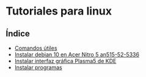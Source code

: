 
# Tutoriales para linux


## Índice

- [Comandos útiles](Comandos.md)
- [Instalar debian 10 en Acer Nitro 5 an515-52-5336](InstalarDebian.md)
- [Instalar interfaz gráfica Plasma5 de KDE](InstalarKDEDebian.md)
- [Instalar programas](InstalarProgramasDebian.md)
